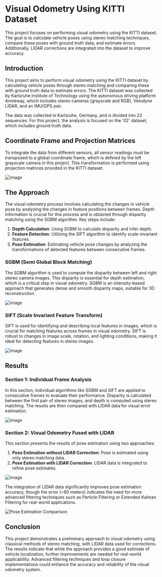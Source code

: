 # Visual Odometry Using KITTI Dataset

This project focuses on performing visual odometry using the KITTI dataset. The goal is to calculate vehicle poses using stereo matching techniques, compare these poses with ground truth data, and estimate errors. Additionally, LIDAR corrections are integrated into the dataset to improve accuracy.

## Introduction

This project aims to perform visual odometry using the KITTI dataset by calculating vehicle poses through stereo matching and comparing these with ground truth data to estimate errors. The KITTI dataset was collected by Karlsruhe Institute of Technology using the autonomous driving platform Annieway, which includes stereo cameras (grayscale and RGB), Velodyne LIDAR, and an IMU/GPS pair.

The data was collected in Karlsruhe, Germany, and is divided into 22 sequences. For this project, the analysis is focused on the '02' dataset, which includes ground truth data.

## Coordinate Frame and Projection Matrices

To integrate the data from different sensors, all sensor readings must be transposed to a global coordinate frame, which is defined by the left grayscale camera in this project. This transformation is performed using projection matrices provided in the KITTI dataset.

![image](https://github.com/user-attachments/assets/d1f46098-3e1e-4635-9118-9f1967398921)

## The Approach

The visual odometry process involves calculating the changes in vehicle pose by analyzing the changes in feature positions between frames. Depth information is crucial for this process and is obtained through disparity matching using the SGBM algorithm. Key steps include:

1. **Depth Calculation**: Using SGBM to calculate disparity and infer depth.
2. **Feature Detection**: Utilizing the SIFT algorithm to identify scale-invariant features.
3. **Pose Estimation**: Estimating vehicle pose changes by analyzing the transformations of detected features between consecutive frames.

### SGBM (Semi Global Block Matching)

The SGBM algorithm is used to compute the disparity between left and right stereo camera images. This disparity is essential for depth estimation, which is a critical step in visual odometry. SGBM is an intensity-based approach that generates dense and smooth disparity maps, suitable for 3D reconstruction.

![image](https://github.com/user-attachments/assets/7036fb59-310c-430e-bc5e-d2ee3fa1ca71)

### SIFT (Scale Invariant Feature Transform)

SIFT is used for identifying and describing local features in images, which is crucial for matching features across frames in visual odometry. SIFT is robust to changes in image scale, rotation, and lighting conditions, making it ideal for detecting features in stereo images.

![image](https://github.com/user-attachments/assets/5be92051-8f6a-4eee-8f0a-86e97bcbc177)

## Results

### Section 1: Individual Frame Analysis

In this section, individual algorithms like SGBM and SIFT are applied to consecutive frames to evaluate their performance. Disparity is calculated between the first pair of stereo images, and depth is computed using stereo matching. The results are then compared with LIDAR data for visual error estimation.

![image](https://github.com/user-attachments/assets/5c99d35f-61d5-4f34-8e5b-156deafe3eb9)

### Section 2: Visual Odometry Fused with LIDAR

This section presents the results of pose estimation using two approaches:

1. **Pose Estimation without LIDAR Correction**: Pose is estimated using only stereo matching data.
2. **Pose Estimation with LIDAR Correction**: LIDAR data is integrated to refine pose estimates.

![image](https://github.com/user-attachments/assets/33d2d022-9776-4626-8c48-0ab4999b7440)

The integration of LIDAR data significantly improves pose estimation accuracy, though the error (~60 meters) indicates the need for more advanced filtering techniques such as Particle Filtering or Extended Kalman Filtering for real-world applications.

![Pose Estimation Comparison](path_to_pose_estimation_comparison_image)

## Conclusion

This project demonstrates a preliminary approach to visual odometry using classical methods of stereo matching, with LIDAR data used for corrections. The results indicate that while the approach provides a good estimate of vehicle localization, further improvements are needed for real-world applicability. Advanced filtering techniques and loop closure implementations could enhance the accuracy and reliability of the visual odometry system.
